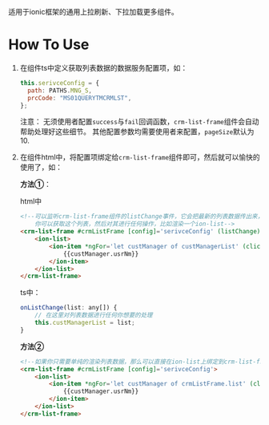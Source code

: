 适用于ionic框架的通用上拉刷新、下拉加载更多组件。

# How To Use

1. 在组件ts中定义获取列表数据的数据服务配置项，如：

    ```js
	this.serivceConfig = {
      path: PATHS.MNG_S,
      prcCode: "MS01QUERYTMCRMLST",
    };
    ```
	注意： 无须使用者配置`success`与`fail`回调函数，`crm-list-frame`组件会自动帮助处理好这些细节。
		其他配置参数均需要使用者来配置，`pageSize`默认为10.

2. 在组件html中，将配置项绑定给`crm-list-frame`组件即可，然后就可以愉快的使用了，如：

	**方法①**：

    html中
    ```html
    <!--可以监听crm-list-frame组件的listChange事件，它会把最新的列表数据传出来，
        你可以获取这个列表，然后对其进行任何操作，比如渲染一个ion-list-->
    <crm-list-frame #crmListFrame [config]='serivceConfig' (listChange)='onListChange(crmListFrame.list)'>
        <ion-list>
            <ion-item *ngFor='let custManager of custManagerList' (click)='showVisiterHistory(custManager)' tappable>
                {{custManager.usrNm}}
            </ion-item>
        </ion-list>
    </crm-list-frame>
    ```

    ts中：
    ```js
    onListChange(list: any[]) {
        // 在这里对列表数据进行任何你想要的处理
        this.custManagerList = list;
    }
    ```

	**方法②**

    ```html
    <!--如果你只需要单纯的渲染列表数据，那么可以直接在ion-list上绑定到crm-list-frame组件的list属性上，如下：-->
    <crm-list-frame #crmListFrame [config]='serivceConfig'>
        <ion-list>
            <ion-item *ngFor='let custManager of crmListFrame.list' (click)='showVisiterHistory(custManager)' tappable>
                {{custManager.usrNm}}
            </ion-item>
        </ion-list>
    </crm-list-frame>
    ```
